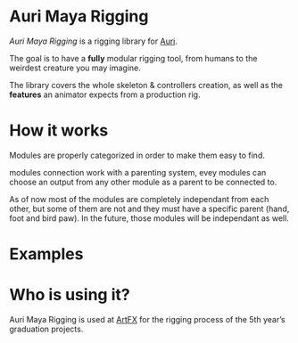 # Auri Maya Rigging
*Auri Maya Rigging* is a rigging library for [Auri](https://github.com/Sookhaal/auri).

The goal is to have a **fully** modular rigging tool, from humans to the weirdest creature you may imagine.

The library covers the whole skeleton & controllers creation, as well as the **features** an animator expects from a production rig.

# How it works
Modules are properly categorized in order to make them easy to find.

modules connection work with a parenting system, evey modules can choose an output from any other module as a parent to be connected to.

As of now most of the modules are completely independant from each other, but some of them are not and they must have a specific parent (hand, foot and bird paw). In the future, those modules will be independant as well.

# Examples


# Who is using it?
Auri Maya Rigging is used at [ArtFX](http://www.artfx.fr/en/) for the rigging process of the 5th year’s graduation projects.
